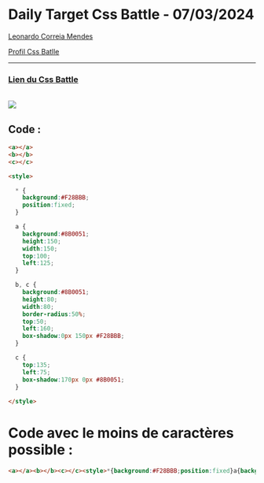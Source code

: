 # Daily Target Css Battle - 07/03/2024

[Leonardo Correia Mendes](https://github.com/leonardo-correiamendes)

[Profil Css Batlle](https://cssbattle.dev/player/PxahljaEJJesW2q41DyRFOpJIt73)

<hr>

### [Lien du Css Battle](https://cssbattle.dev/play/lJTvt2AW1n9KLimvcciV)
<br>

<img src="https://firebasestorage.googleapis.com/v0/b/cssbattleapp.appspot.com/o/user%2Fummd3POvEDfFyeFvVdOMG3OOrwE2%2Ftargets%2Ftarget_ofjegvb.png?alt=media">

<br>


## Code : 
```html
<a></a>
<b></b>
<c></c>

<style>

  * {
    background:#F28BBB;
    position:fixed;
  }

  a {
    background:#8B0051;
    height:150;
    width:150;
    top:100;
    left:125;
  }

  b, c {
    background:#8B0051;
    height:80;
    width:80;
    border-radius:50%;
    top:50;
    left:160;
    box-shadow:0px 150px #F28BBB;
  }

  c {
    top:135;
    left:75;
    box-shadow:170px 0px #8B0051;
  }
  
</style>
```

# Code avec le moins de caractères possible : 

```html
<a></a><b></b><c></c><style>*{background:#F28BBB;position:fixed}a{background:#8B0051;height:150;width:150;top:100;left:125}b,c{background:#8B0051;height:80;width:80;border-radius:50%;top:50;left:160;box-shadow:0 150px #F28BBB}c{top:135;left:75;box-shadow:170px 0 #8B0051
```
